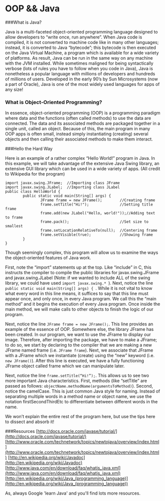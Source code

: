 OOP && Java
==================================

###What is Java?

Java is a multi-faceted object-oriented programming language designed to allow developers to “write once, run anywhere”. When Java code is compiled, it is not converted to machine code like in many other languages; instead, it is converted to Java “bytecode”; this bytecode is then executed on the Java Virtual Machine, a program which is available for a wide variety of platforms. As result, Java can be run in the same way on any machine with the JVM installed. While sometimes maligned for being syntactically verbose (lots of rules you have to follow when you code in Java), Java is nonetheless a popular language with millions of developers and hundreds of millions of users. Developed in the early 90’s by Sun Microsystems (now a part of Oracle), Java is one of the most widely used languages for apps of any size!

### What is Object-Oriented Programming?
In essence, object-oriented programming (OOP) is a programming paradigm where data and the functions (often called methods) to use the data are connected. The data and its associated methods are packaged together in a single unit, called an object. Because of this, the main program in many OOP apps is often small, instead simply instantiating (creating) several objects and then calling their associated methods to make them interact.


###Hello the Hard Way

Here is an example of a rather complex “Hello World!” program in Java. In this example, we will take advantage of the extensive Java Swing library, an extensive GUI library which can be used in a wide variety of apps. (All credit to Wikipedia for the program)

    import javax.swing.JFrame;  //Importing class JFrame
    import javax.swing.JLabel;  //Importing class JLabel
    public class HelloWorld {
        	public static void main(String[] args) {
                	JFrame frame = new JFrame();       	//Creating frame
                	frame.setTitle("Hi!");             	//Setting title frame
                	frame.add(new JLabel("Hello, world!"));//Adding text to frame
                	frame.pack();                      	//Set size to smallest
                	frame.setLocationRelativeTo(null); 	//Centering frame
                	frame.setVisible(true);            	//Showing frame
        	}
    }
 
Though seemingly complex, this program will allow us to examine the ways the object-oriented features of Java work.

First, note the “import” statements up at the top. Like “include” in C, this instructs the compiler to compile the public libraries for javax.swing.JFrame and javax.swing.JLabel (Note: if we wanted to include ALL of the swing library, we could have used `import javax.swing.* `).
Next, notice the line `public static void main(String[] args) { `. While it is not vital to know what every word in this line means, it suffices to say that this line must appear once, and only once, in every Java program. We call this the “main method” and it begins the execution of every Java program. Once inside the main method, we will make calls to other objects to finish the logic of our program.

Next, notice the line `JFrame frame = new JFrame();`. This line provides an example of the essence of OOP. Somewhere else, the library JFrame has been created. In our program, we want to use the JFrame to display our image. Therefore, after importing the package, we have to make a JFrame; to do so, we start by declaring to the compiler that we are making a new JFrame named frame (i.e. `JFrame frame`). Next, we associate that JFrame with a JFrame which we instantiate (create) using the “new” keyword (i.e. ` new JFrame()`). After this line is executed, we have a fully functioning JFrame object called frame which we can manipulate later.

Next, notice the line `frame.setTitle(“Hi!”);`. This allows us to see two more important Java characteristics. First, methods (like “setTitle” are passed as follows: `objectName.methodName(argumentsToMethod)`). Second, notice the camelCase. This is just common Java style for naming. Instead of separating multiple words in a method name or object name, we use the notation firstSecondThirdEtc to differentiate between different words in the name.

We won’t explain the entire rest of the program here, but use the tips here to dissect and absorb it!

###Resources
[http://docs.oracle.com/javase/tutorial/](http://docs.oracle.com/javase/tutorial/)
[http://www.oracle.com/technetwork/topics/newtojava/overview/index.html](http://www.oracle.com/technetwork/topics/newtojava/overview/index.html)
[http://en.wikipedia.org/wiki/Javadoc](http://en.wikipedia.org/wiki/Javadoc)
[http://www.java.com/en/download/faq/whatis_java.xml](http://www.java.com/en/download/faq/whatis_java.xml)
[http://en.wikipedia.org/wiki/Java_(programming_language)](http://en.wikipedia.org/wiki/Java_(programming_language))

As, always Google 'learn Java' and you'll find lots more resources.